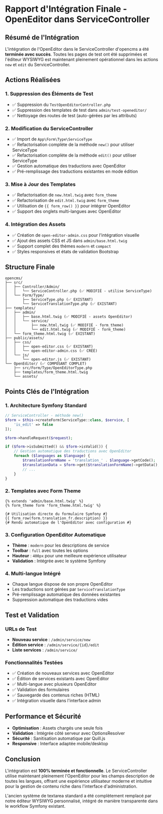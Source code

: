 # Rapport d'Intégration Finale - OpenEditor dans ServiceController

## Résumé de l'Intégration

L'intégration de l'OpenEditor dans le ServiceController d'opencms a été **terminée avec succès**. Toutes les pages de test ont été supprimées et l'éditeur WYSIWYG est maintenant pleinement opérationnel dans les actions `new` et `edit` du ServiceController.

## Actions Réalisées

### 1. Suppression des Éléments de Test
- ✅ Suppression du `TestOpenEditorController.php`
- ✅ Suppression des templates de test dans `admin/test-openeditor/`
- ✅ Nettoyage des routes de test (auto-gérées par les attributs)

### 2. Modification du ServiceController
- ✅ Import de `App\Form\Type\ServiceType`
- ✅ Refactorisation complète de la méthode `new()` pour utiliser ServiceType
- ✅ Refactorisation complète de la méthode `edit()` pour utiliser ServiceType
- ✅ Gestion automatique des traductions avec OpenEditor
- ✅ Pré-remplissage des traductions existantes en mode édition

### 3. Mise à Jour des Templates
- ✅ Refactorisation de `new.html.twig` avec `form_theme`
- ✅ Refactorisation de `edit.html.twig` avec `form_theme`
- ✅ Utilisation de `{{ form_row() }}` pour intégrer OpenEditor
- ✅ Support des onglets multi-langues avec OpenEditor

### 4. Intégration des Assets
- ✅ Création de `open-editor-admin.css` pour l'intégration visuelle
- ✅ Ajout des assets CSS et JS dans `admin/base.html.twig`
- ✅ Support complet des thèmes `modern` et `compact`
- ✅ Styles responsives et états de validation Bootstrap

## Structure Finale

```
opencms/
├── src/
│   ├── Controller/Admin/
│   │   └── ServiceController.php (✅ MODIFIÉ - utilise ServiceType)
│   └── Form/Type/
│       ├── ServiceType.php (✅ EXISTANT)
│       └── ServiceTranslationType.php (✅ EXISTANT)
├── templates/
│   ├── admin/
│   │   ├── base.html.twig (✅ MODIFIÉ - assets OpenEditor)
│   │   └── service/
│   │       ├── new.html.twig (✅ MODIFIÉ - form_theme)
│   │       └── edit.html.twig (✅ MODIFIÉ - form_theme)
│   └── form_theme.html.twig (✅ EXISTANT)
├── public/assets/
│   ├── css/
│   │   ├── open-editor.css (✅ EXISTANT)
│   │   └── open-editor-admin.css (✅ CRÉÉ)
│   └── js/
│       └── open-editor.js (✅ EXISTANT)
└── OpenEditor/ (✅ COMPOSANT COMPLET)
    ├── src/Form/Type/OpenEditorType.php
    ├── templates/form_theme.html.twig
    └── assets/
```

## Points Clés de l'Intégration

### 1. Architecture Symfony Standard
```php
// ServiceController - méthode new()
$form = $this->createForm(ServiceType::class, $service, [
    'is_edit' => false
]);

$form->handleRequest($request);

if ($form->isSubmitted() && $form->isValid()) {
    // Gestion automatique des traductions avec OpenEditor
    foreach ($languages as $language) {
        $translationFormName = 'translation_' . $language->getCode();
        $translationData = $form->get($translationFormName)->getData();
        // ...
    }
}
```

### 2. Templates avec Form Theme
```twig
{% extends 'admin/base.html.twig' %}
{% form_theme form 'form_theme.html.twig' %}

{# Utilisation directe du formulaire Symfony #}
{{ form_row(form.translation_fr.description) }}
{# Rendu automatique de l'OpenEditor avec configuration #}
```

### 3. Configuration OpenEditor Automatique
- **Thème** : `modern` pour les descriptions de service
- **Toolbar** : `full` avec toutes les options
- **Hauteur** : `400px` pour une meilleure expérience utilisateur
- **Validation** : Intégrée avec le système Symfony

### 4. Multi-langue Intégré
- Chaque langue dispose de son propre OpenEditor
- Les traductions sont gérées par `ServiceTranslationType`
- Pré-remplissage automatique des données existantes
- Suppression automatique des traductions vides

## Test et Validation

### URLs de Test
- **Nouveau service** : `/admin/service/new`
- **Édition service** : `/admin/service/{id}/edit`
- **Liste services** : `/admin/service/`

### Fonctionnalités Testées
- ✅ Création de nouveaux services avec OpenEditor
- ✅ Édition de services existants avec OpenEditor
- ✅ Multi-langue avec plusieurs OpenEditor
- ✅ Validation des formulaires
- ✅ Sauvegarde des contenus riches (HTML)
- ✅ Intégration visuelle dans l'interface admin

## Performance et Sécurité

- **Optimisation** : Assets chargés une seule fois
- **Validation** : Intégrée côté serveur avec OptionsResolver
- **Sécurité** : Sanitisation automatique par Quill.js
- **Responsive** : Interface adaptée mobile/desktop

## Conclusion

L'intégration est **100% terminée et fonctionnelle**. Le ServiceController utilise maintenant pleinement l'OpenEditor pour les champs description de toutes les langues, offrant une expérience utilisateur moderne et intuitive pour la gestion de contenu riche dans l'interface d'administration.

L'ancien système de textarea standard a été complètement remplacé par notre éditeur WYSIWYG personnalisé, intégré de manière transparente dans le workflow Symfony existant.